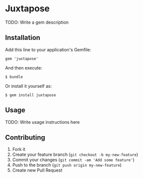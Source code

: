 # Juxtapose

TODO: Write a gem description

## Installation

Add this line to your application's Gemfile:

    gem 'juxtapose'

And then execute:

    $ bundle

Or install it yourself as:

    $ gem install juxtapose

## Usage

TODO: Write usage instructions here

## Contributing

1. Fork it
2. Create your feature branch (`git checkout -b my-new-feature`)
3. Commit your changes (`git commit -am 'Add some feature'`)
4. Push to the branch (`git push origin my-new-feature`)
5. Create new Pull Request
